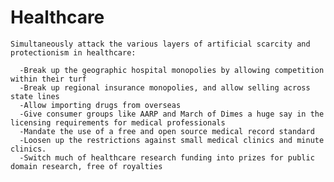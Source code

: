# Healthcare

    Simultaneously attack the various layers of artificial scarcity and protectionism in healthcare:

      -Break up the geographic hospital monopolies by allowing competition within their turf
      -Break up regional insurance monopolies, and allow selling across state lines
      -Allow importing drugs from overseas
      -Give consumer groups like AARP and March of Dimes a huge say in the licensing requirements for medical professionals
      -Mandate the use of a free and open source medical record standard
      -Loosen up the restrictions against small medical clinics and minute clinics.
      -Switch much of healthcare research funding into prizes for public domain research, free of royalties